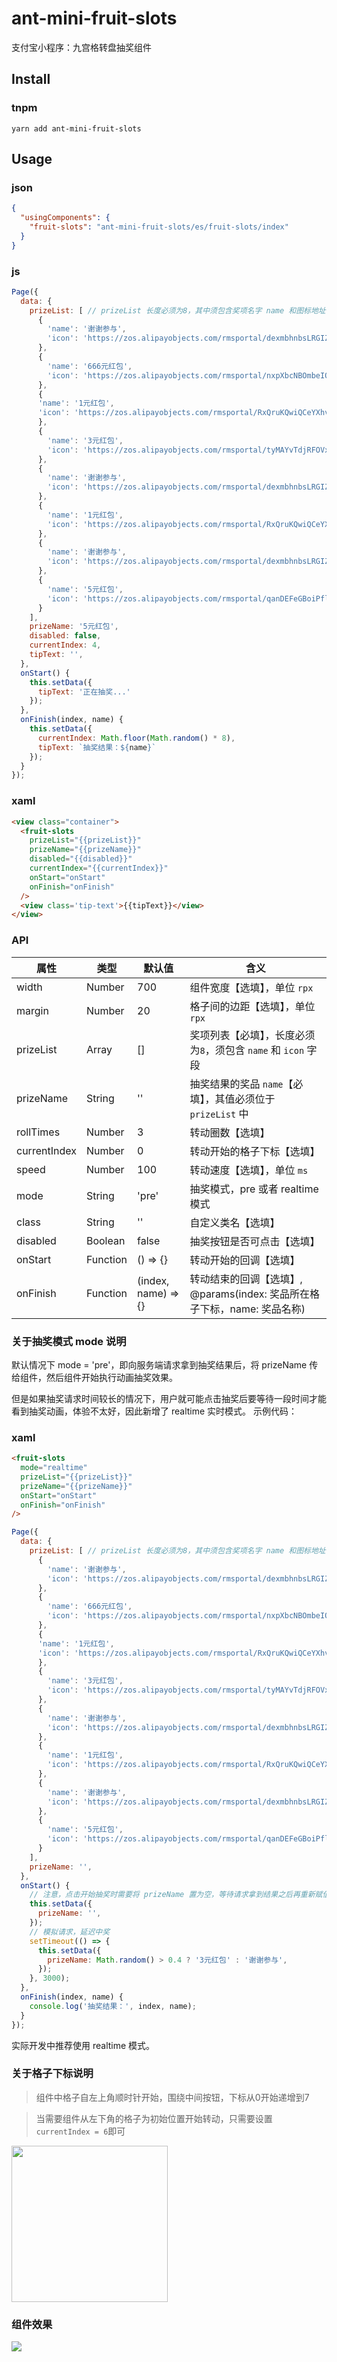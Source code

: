# ant-mini-fruit-slots
  支付宝小程序：九宫格转盘抽奖组件

## Install

### tnpm

```dash
yarn add ant-mini-fruit-slots
```
## Usage

### json

```json
{
  "usingComponents": {
    "fruit-slots": "ant-mini-fruit-slots/es/fruit-slots/index"
  }
}
```

### js

``` js
Page({
  data: {
    prizeList: [ // prizeList 长度必须为8，其中须包含奖项名字 name 和图标地址 icon
      {
        'name': '谢谢参与',
        'icon': 'https://zos.alipayobjects.com/rmsportal/dexmbhnbsLRGIZGBqTcA.png'
      },
      {
        'name': '666元红包',
        'icon': 'https://zos.alipayobjects.com/rmsportal/nxpXbcNBOmbeIOVCUsuS.png'
      },
      {
      'name': '1元红包',
      'icon': 'https://zos.alipayobjects.com/rmsportal/RxQruKQwiQCeYXhvwCfP.png'
      },
      {
        'name': '3元红包',
        'icon': 'https://zos.alipayobjects.com/rmsportal/tyMAYvTdjRFOVxqWVhsj.png'
      },
      {
        'name': '谢谢参与',
        'icon': 'https://zos.alipayobjects.com/rmsportal/dexmbhnbsLRGIZGBqTcA.png'
      },
      {
        'name': '1元红包',
        'icon': 'https://zos.alipayobjects.com/rmsportal/RxQruKQwiQCeYXhvwCfP.png'
      },
      {
        'name': '谢谢参与',
        'icon': 'https://zos.alipayobjects.com/rmsportal/dexmbhnbsLRGIZGBqTcA.png'
      },
      {
        'name': '5元红包',
        'icon': 'https://zos.alipayobjects.com/rmsportal/qanDEFeGBoiPflYxkhJY.png'
      }
    ],
    prizeName: '5元红包',
    disabled: false,
    currentIndex: 4,
    tipText: '',
  },
  onStart() {
    this.setData({
      tipText: '正在抽奖...'
    });
  },
  onFinish(index, name) {
    this.setData({
      currentIndex: Math.floor(Math.random() * 8),
      tipText: `抽奖结果：${name}`
    });
  }
});
```
### xaml
```html
<view class="container">
  <fruit-slots
    prizeList="{{prizeList}}"
    prizeName="{{prizeName}}"
    disabled="{{disabled}}"
    currentIndex="{{currentIndex}}"
    onStart="onStart"
    onFinish="onFinish"
  />
  <view class='tip-text'>{{tipText}}</view>
</view>
```

### API
属性 | 类型 | 默认值 | 含义 |
--- | --- | --- | ---
width | Number | 700 | 组件宽度【选填】，单位 `rpx`
margin | Number | 20 | 格子间的边距【选填】，单位`rpx`
prizeList | Array | [] | 奖项列表【必填】，长度必须为`8`，须包含 `name` 和 `icon` 字段
prizeName | String | '' | 抽奖结果的奖品 `name`【必填】，其值必须位于 `prizeList` 中
rollTimes | Number | 3 | 转动圈数【选填】
currentIndex | Number | 0 | 转动开始的格子下标【选填】
speed | Number | 100 | 转动速度【选填】，单位 `ms`
mode | String | 'pre' | 抽奖模式，pre 或者 realtime 模式
class | String | '' | 自定义类名【选填】
disabled | Boolean | false | 抽奖按钮是否可点击【选填】
onStart | Function | () => {} | 转动开始的回调【选填】
onFinish | Function | (index, name) => {} | 转动结束的回调【选填】, @params(index: 奖品所在格子下标，name: 奖品名称)

### 关于抽奖模式 mode 说明
默认情况下 mode = 'pre'，即向服务端请求拿到抽奖结果后，将 prizeName 传给组件，然后组件开始执行动画抽奖效果。

但是如果抽奖请求时间较长的情况下，用户就可能点击抽奖后要等待一段时间才能看到抽奖动画，体验不太好，因此新增了 realtime 实时模式。
示例代码：
### xaml
```html
<fruit-slots
  mode="realtime"
  prizeList="{{prizeList}}"
  prizeName="{{prizeName}}"
  onStart="onStart"
  onFinish="onFinish"
/>
```

``` js
Page({
  data: {
    prizeList: [ // prizeList 长度必须为8，其中须包含奖项名字 name 和图标地址 icon
      {
        'name': '谢谢参与',
        'icon': 'https://zos.alipayobjects.com/rmsportal/dexmbhnbsLRGIZGBqTcA.png'
      },
      {
        'name': '666元红包',
        'icon': 'https://zos.alipayobjects.com/rmsportal/nxpXbcNBOmbeIOVCUsuS.png'
      },
      {
      'name': '1元红包',
      'icon': 'https://zos.alipayobjects.com/rmsportal/RxQruKQwiQCeYXhvwCfP.png'
      },
      {
        'name': '3元红包',
        'icon': 'https://zos.alipayobjects.com/rmsportal/tyMAYvTdjRFOVxqWVhsj.png'
      },
      {
        'name': '谢谢参与',
        'icon': 'https://zos.alipayobjects.com/rmsportal/dexmbhnbsLRGIZGBqTcA.png'
      },
      {
        'name': '1元红包',
        'icon': 'https://zos.alipayobjects.com/rmsportal/RxQruKQwiQCeYXhvwCfP.png'
      },
      {
        'name': '谢谢参与',
        'icon': 'https://zos.alipayobjects.com/rmsportal/dexmbhnbsLRGIZGBqTcA.png'
      },
      {
        'name': '5元红包',
        'icon': 'https://zos.alipayobjects.com/rmsportal/qanDEFeGBoiPflYxkhJY.png'
      }
    ],
    prizeName: '',
  },
  onStart() {
    // 注意，点击开始抽奖时需要将 prizeName 置为空，等待请求拿到结果之后再重新赋值，否则多次抽奖会存在问题
    this.setData({
      prizeName: '',
    });
    // 模拟请求，延迟中奖
    setTimeout(() => {
      this.setData({
        prizeName: Math.random() > 0.4 ? '3元红包' : '谢谢参与',
      });
    }, 3000);
  },
  onFinish(index, name) {
    console.log('抽奖结果：', index, name);
  }
});
```
实际开发中推荐使用 realtime 模式。

### 关于格子下标说明
> 组件中格子自左上角顺时针开始，围绕中间按钮，下标从0开始递增到7

> 当需要组件从左下角的格子为初始位置开始转动，只需要设置 `currentIndex = 6`即可

<img src="https://img.alicdn.com/tfs/TB1RsAEq.OWBKNjSZKzXXXfWFXa-718-720.png" width="250px; margin: auto;">

### 组件效果

![](https://gw.alipayobjects.com/zos/rmsportal/eTajnIFhAnYArKvcbzWM.gif)
